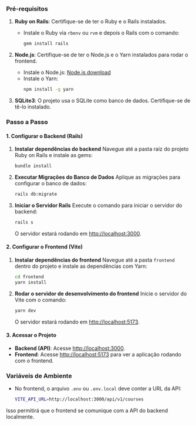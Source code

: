 ### Pré-requisitos

1. **Ruby on Rails**: Certifique-se de ter o Ruby e o Rails instalados.

   - Instale o Ruby via `rbenv` ou `rvm` e depois o Rails com o comando:
     ```bash
     gem install rails
     ```

2. **Node.js**: Certifique-se de ter o Node.js e o Yarn instalados para rodar o frontend.

   - Instale o Node.js: [Node.js download](https://nodejs.org)
   - Instale o Yarn:
     ```bash
     npm install -g yarn
     ```

3. **SQLite3**: O projeto usa o SQLite como banco de dados. Certifique-se de tê-lo instalado.

### Passo a Passo

#### 1. Configurar o Backend (Rails)

1. **Instalar dependências do backend**
   Navegue até a pasta raiz do projeto Ruby on Rails e instale as gems:

   ```bash
   bundle install
   ```

2. **Executar Migrações do Banco de Dados**
   Aplique as migrações para configurar o banco de dados:

   ```bash
   rails db:migrate
   ```

3. **Iniciar o Servidor Rails**
   Execute o comando para iniciar o servidor do backend:

   ```bash
   rails s
   ```

   O servidor estará rodando em [http://localhost:3000](http://localhost:3000).

#### 2. Configurar o Frontend (Vite)

1. **Instalar dependências do frontend**
   Navegue até a pasta `frontend` dentro do projeto e instale as dependências com Yarn:

   ```bash
   cd frontend
   yarn install
   ```

2. **Rodar o servidor de desenvolvimento do frontend**
   Inicie o servidor do Vite com o comando:

   ```bash
   yarn dev
   ```

   O servidor estará rodando em [http://localhost:5173](http://localhost:5173).

#### 3. Acessar o Projeto

- **Backend (API)**: Acesse [http://localhost:3000](http://localhost:3000).
- **Frontend**: Acesse [http://localhost:5173](http://localhost:5173) para ver a aplicação rodando com o frontend.

### Variáveis de Ambiente

- No frontend, o arquivo `.env` ou `.env.local` deve conter a URL da API:
  ```bash
  VITE_API_URL=http://localhost:3000/api/v1/courses
  ```

Isso permitirá que o frontend se comunique com a API do backend localmente.
